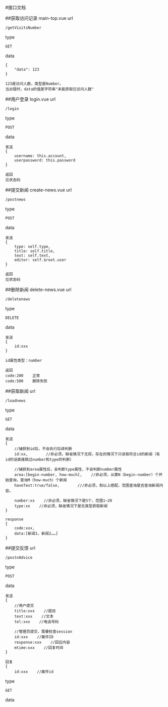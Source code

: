 #接口文档


##获取访问记录    main-top.vue
url

    /getVisitsNumber
    
type

    GET

data

    {
        "data": 123
    }
    
    123是访问人数，类型是Number。
    当出错时，data的值是字符串"未能获取已访问人数"
  

##用户登录    login.vue
url

    /login
    
type

    POST
    
data

    发送
    {
        username: this.account,
        userpassword: this.password
    }
    
    返回
    见状态码
    
##提交新闻    create-news.vue
url

    /postnews
    
type

    POST
    
data

    发送
    {
        type: self.type,
        title: self.title,
        text: self.text,
        editor: self.$root.user
    }
    
    返回
    见状态码
    
##删除新闻    delete-news.vue
url

    /deletenews
    
type

    DELETE
    
data

    发送
    {
        id:xxx
    }
    
    id属性类型：number
    
    返回
    code:200    正常
    code:500    删除失败
    
    
##获取新闻
url

    /loadnews
    
type

    GET

data

    发送
    {
        //捕获到id后，不会执行后续判断
        id:xx,        //非必须，缺省情况下无视，存在的情况下只读取符合id的新闻（有id的话直接跳过number和type的判断）
        
        //捕获到area属性后，会判断type属性，不会判断number属性
        area:[begin-number, how-much],    //非必须，从第N（begin-number）个开始查询，查询M（how-much）个新闻
        haveText:true/false,        ///非必须，和以上搭配，范围查询是否查询新闻内容。
        
        number:xx    //非必须，缺省情况下是5个，范围1~20
        type:xx    //非必须，缺省情况下是无类型获取新闻
    }
    
    response
    {
        code:xxx,
        data:[新闻1，新闻2……]
    }
    

##提交反馈
url

    /postnAdvice
    
type

    POST
    
data

    发送
    {
        //用户提交
        title:xxx    //题目
        text:xxx    //文本
        tel:xxx    //电话号码
        
        //管理员提交，需要检查session
        id:xxx    //案件ID
        response:xxx    //回应内容
        mtime:xxx    //回复时间
    }
    
    回复
    {
        id:xxx    //案件id

type

    GET
    
data

    